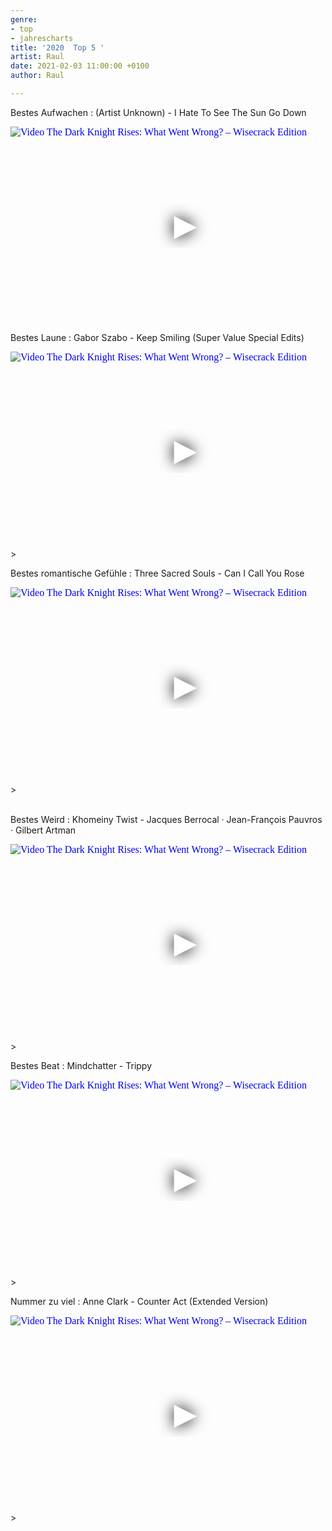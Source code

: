 ```yaml
---
genre:
- top
- jahrescharts
title: '2020  Top 5 '
artist: Raul
date: 2021-02-03 11:00:00 +0100
author: Raul

---
```

<div class="video-list-container">
    <p class="list-headline">Bestes Aufwachen : (Artist Unknown) - I Hate To See The Sun Go Down</p>
    <div class="video-container ">
        <iframe width="560" height="315" src="https://www.youtube.com/embed/7Hl4JZLknjk"
            srcdoc="<style>*{padding:0;margin:0;overflow:hidden}html,body{height:100%}img,span{position:absolute;width:100%;top:0;bottom:0;margin:auto}span{height:1.5em;text-align:center;font:48px/1.5 sans-serif;color:white;text-shadow:0 0 0.5em black}</style><a
href=https://www.youtube.com/embed/7Hl4JZLknjk?autoplay=1><img src=https://img.youtube.com/vi/7Hl4JZLknjk/hqdefault.jpg alt='Video The Dark Knight Rises: What Went Wrong? – Wisecrack Edition'><span>▶</span></a>"
            frameborder="0" allow="accelerometer; autoplay; encrypted-media; gyroscope; picture-in-picture"
            allowfullscreen></iframe>
    </div>
</div>

<div class="video-list-container">
    <p class="list-headline">Bestes Laune : Gabor Szabo - Keep Smiling (Super Value Special Edits)</p>
    <div class="video-container ">
        <iframe width="560" height="315" src="https://www.youtube.com/embed/SSVehaXqGMM"
            srcdoc="<style>*{padding:0;margin:0;overflow:hidden}html,body{height:100%}img,span{position:absolute;width:100%;top:0;bottom:0;margin:auto}span{height:1.5em;text-align:center;font:48px/1.5 sans-serif;color:white;text-shadow:0 0 0.5em black}</style><a
href=https://www.youtube.com/embed/SSVehaXqGMM?autoplay=1><img src=https://img.youtube.com/vi/SSVehaXqGMM/hqdefault.jpg alt='Video The Dark Knight Rises: What Went Wrong? – Wisecrack Edition'><span>▶</span></a>"
            frameborder="0" allow="accelerometer; autoplay; encrypted-media; gyroscope; picture-in-picture"
            allowfullscreen></iframe>
        >
    </div>

</div>

<div class="video-list-container">
    <p class="list-headline">Bestes romantische Gefühle : Three Sacred Souls - Can I Call You Rose</p>
    <div class="video-container ">
        <iframe width="560" height="315" src="https://www.youtube.com/embed/tpbcbj0bR5o"
            srcdoc="<style>*{padding:0;margin:0;overflow:hidden}html,body{height:100%}img,span{position:absolute;width:100%;top:0;bottom:0;margin:auto}span{height:1.5em;text-align:center;font:48px/1.5 sans-serif;color:white;text-shadow:0 0 0.5em black}</style><a
href=https://www.youtube.com/embed/tpbcbj0bR5o?autoplay=1><img src=https://img.youtube.com/vi/tpbcbj0bR5o/hqdefault.jpg alt='Video The Dark Knight Rises: What Went Wrong? – Wisecrack Edition'><span>▶</span></a>"
            frameborder="0" allow="accelerometer; autoplay; encrypted-media; gyroscope; picture-in-picture"
            allowfullscreen></iframe>
        >
    </div>

</div>

<br>

<div class="video-list-container">
    <p class="list-headline">Bestes Weird : Khomeiny Twist - Jacques Berrocal · Jean-François Pauvros · Gilbert Artman
    </p>
    <div class="video-container ">
        <iframe width="560" height="315" src="https://www.youtube.com/embed/ThSSD-32wQc"
            srcdoc="<style>*{padding:0;margin:0;overflow:hidden}html,body{height:100%}img,span{position:absolute;width:100%;top:0;bottom:0;margin:auto}span{height:1.5em;text-align:center;font:48px/1.5 sans-serif;color:white;text-shadow:0 0 0.5em black}</style><a
href=https://www.youtube.com/embed/ThSSD-32wQc?autoplay=1><img src=https://img.youtube.com/vi/ThSSD-32wQc/hqdefault.jpg alt='Video The Dark Knight Rises: What Went Wrong? – Wisecrack Edition'><span>▶</span></a>"
            frameborder="0" allow="accelerometer; autoplay; encrypted-media; gyroscope; picture-in-picture"
            allowfullscreen></iframe>
        >
    </div>

</div>

<div class="video-list-container">
    <p class="list-headline">Bestes Beat : Mindchatter - Trippy</p>
    <div class="video-container ">
        <iframe width="560" height="315" src="https://www.youtube.com/embed/MF-SkM7DGGE"
            srcdoc="<style>*{padding:0;margin:0;overflow:hidden}html,body{height:100%}img,span{position:absolute;width:100%;top:0;bottom:0;margin:auto}span{height:1.5em;text-align:center;font:48px/1.5 sans-serif;color:white;text-shadow:0 0 0.5em black}</style><a
href=https://www.youtube.com/embed/MF-SkM7DGGE?autoplay=1><img src=https://img.youtube.com/vi/MF-SkM7DGGE/hqdefault.jpg alt='Video The Dark Knight Rises: What Went Wrong? – Wisecrack Edition'><span>▶</span></a>"
            frameborder="0" allow="accelerometer; autoplay; encrypted-media; gyroscope; picture-in-picture"
            allowfullscreen></iframe>
        >
    </div>
</div>

<div class="video-list-container">
    <p class="list-headline">Nummer zu viel : Anne Clark - Counter Act (Extended Version)</p>
    <div class="video-container ">
        <iframe width="560" height="315" src="https://www.youtube.com/embed/4e2MmrCy8mE"
            srcdoc="<style>*{padding:0;margin:0;overflow:hidden}html,body{height:100%}img,span{position:absolute;width:100%;top:0;bottom:0;margin:auto}span{height:1.5em;text-align:center;font:48px/1.5 sans-serif;color:white;text-shadow:0 0 0.5em black}</style><a
href=https://www.youtube.com/embed/4e2MmrCy8mE?autoplay=1><img src=https://img.youtube.com/vi/4e2MmrCy8mE/hqdefault.jpg alt='Video The Dark Knight Rises: What Went Wrong? – Wisecrack Edition'><span>▶</span></a>"
            frameborder="0" allow="accelerometer; autoplay; encrypted-media; gyroscope; picture-in-picture"
            allowfullscreen></iframe>
        >
    </div>
</div>